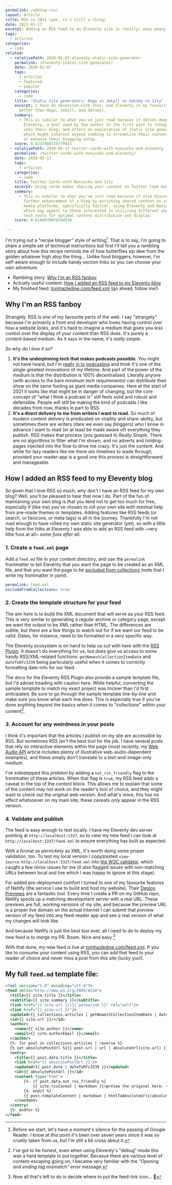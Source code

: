 ```yaml
---
permalink: /adding-rss/
layout: Article
title: RSS in 2021 (yes, it's still a thing)
date: 2021-01-17
excerpt: Adding an RSS feed to an Eleventy site is (mostly) easy peasy.
tags:
  - articles
categories:
  - code
related:
  - relativePath: 2020-01-07-eleventy-static-site-generator
    permalink: /eleventy-static-site-generator/
    date: 2020-01-07
    tags:
      - articles
      - featured
      - popular
    categories:
      - code
    title: "Static site generators: Hugo vs Jekyll vs Gatsby vs 11ty"
    excerpt: I have an obsession with SSGs, and Eleventy is my favourite (even
      better than Hugo, Jekyll, and Gatsby).
    summary:
      - This is similar to what you've just read because it delves deeper into
        Eleventy, a tool used by the author in the first post to integrate RSS
        into their blog, and offers an exploration of static site generators,
        which might interest anyone seeking to streamline their content delivery
        or enhance their blogging setup.
    score: 0.8237468720779031
  - relativePath: 2020-02-17-twitter-cards-with-nunjucks-and-eleventy
    permalink: /twitter-cards-with-nunjucks-and-eleventy/
    date: 2020-02-17
    tags:
      - articles
    categories:
      - code
    title: Twitter Cards with Nunjucks and 11ty
    excerpt: Using cards makes sharing your content on Twitter look much nicer.
    summary:
      - This is similar to what you've just read because it also discusses
        further enhancement of a blog by enriching shared content on social
        media platforms, specifically Twitter, using Eleventy and Nunjucks,
        which may appeal to those interested in utilizing different avenues and
        tech tools for optimal content distribution and display.
    score: 0.8166670078294536

---
```


I'm trying out a "recipe blogger" style of writing[^1]. That is to say, I'm going to share a simple set of technical instructions but first I'll tell you a rambling story about how this recipe reminds me of how butterflies sip dew from the golden whatever high atop the thing... Unlike food bloggers, however, I'm self-aware enough to include handy section links so you can choose your own adventure.

-   Rambling story: [Why I'm an RSS fanboy](#why-im-an-rss-fanboy)
-   Actually useful content: [How I added an RSS feed to my Eleventy blog](#how-i-added-an-rss-feed-to-my-eleventy-blog)
-   My finished feed: [tomhazledine.com/feed.xml](https://tomhazledine.com/feed.xml) (go ahead, follow me!)

## Why I'm an RSS fanboy

Strangely, RSS is one of my favourite parts of the web. I say "strangely" because I'm primarily a front end developer who loves having control over how a website _looks_, and it's hard to imagine a medium that gives you _less_ control over the display of your content than RSS does. It's purely a content-based medium. As it says in the name; it's _really simple_.

_So why do I love it so?_

1. **It's the underpinning tech that makes podcasts possible.** You might not have heard, but I'm [really]() [in to]() [podcasting]() and think it's one of the single greatest innovations of my lifetime. And part of the power of the medium is that the distribution is 100% decentralised. Literally anyone (with access to the bare minimum tech requirements) can distribute their show on the same footing as giant media companies. Here at the start of 2021 it looks like that might be in danger of changing, but the core concept of "what I think a podcast is" still feels solid and robust and defensible. People will still be making the kind of podcasts I like decades from now, thanks in part to RSS.
2. **It's a direct delivery to me from writers I want to read.** So much of modern content delivery is predicated on virallity and share-ability, but sometimes there are writers (dare we even say _bloggers_) who I know in advance I want to read (or at least be made aware of) everything they publish. RSS makes that process (you guessed it) _Really Simple_. There are no algorithms to filter what I'm shown, and no adverts and holding-pages injected into the flow to drive me crazy. It's just the content. And while for lazy readers like me there _are_ timelines to wade through, provided your reader-app is a good one this process is straightforward and manageable.

## How I added an RSS feed to my Eleventy blog

So given that I love RSS so much, why don't I have an RSS feed for my own blog? Well, you'll be pleased to hear that now I do. Part of the fun of maintaining your own blog is that you tend not to get too much for free, especially if (like me) you've chosen to roll your own site with minimal help from pre-made themes or templates. Adding features like RSS feeds (or search, or favicons, or meta tags) is all in the journey. Thankfully I'm not mad enough to have rolled my own static site generator (yet), so with a little help from the folks at Eleventy I was able to add an RSS feed with ~very little fuss at all~ _some fuss after all_.

### 1. Create a `feed.xml` page

Add a `feed.md` file in your content directory, and use the `permalink` frontmatter to tell Eleventy that you want the page to be created as an XML file, and that you want the page to be [excluded from collections](https://www.11ty.dev/docs/collections/#option-exclude-content-from-collections) (note that I write my frontmatter in yaml).

```yaml
permalink: feed.xml
excludeFromCollections: true
```

### 2. Create the template structure for your feed

The aim here is to build the XML document that will serve as your RSS feed. This is very similar to generating a regular archive or category page, except we want the output to be XML rather than HTML. The differences are subtle, but there are a few things to watch out for if we want our feed to be valid. Dates, for instance, need to be formatted in a very specific way.

The Eleventy ecosystem is on hand to help us out with here with the [RSS Plugin](https://www.11ty.dev/docs/plugins/rss/). It doesn't do everything for us, but does give us access to some handy RSS/XML-related functions: `getNewestCollectionItemDate` and `dateToRfc3339` being particularly useful when it comes to correctly formatting date-info for our feed.

The docs for the Eleventy RSS Plugin also provide a sample template file, but I'd advise treading with caution here. While helpful, converting the sample template to match my exact project was trickier than I'd first anticipated. Be sure to go through the sample template line-by-line and make sure you know what each line does. This is especially true if you've done anything beyond the basics when it comes to "collections" within your content[^2].

### 3. Account for any weirdness in your posts

I think it's important that the articles I publish on my site are accessible by RSS. But sometimes RSS _isn't_ the best tool for the job. I have several posts that rely on interactive elements within the page (most recently, my [Web Audio API](https://tomhazledine.com/web-audio-delay) article includes plenty of illustrative web-audio-dependent examples), and these simply don't translate to a text-and-image-only medium.

I've sidestepped this problem by adding a `not_rss_friendly` flag to the frontmatter of these articles. When that flag is `true`, my RSS feed adds a caveat to the top of the content block. This allows me to explain that some of the content may not work on the reader's tool of choice, and they might want to check out the original web version. And what's more, this has no effect whatsoever on my main site; these caveats _only_ appear in the RSS version.

### 4. Validate and publish

The feed is easy enough to test locally. I have my Eleventy dev server pointing at `http://localhost:1337`, so to view my new feed I can look at `http://localhost:1337/feed.xml` to ensure everything has built as expected.

With a format as pernickety as XML, it's worth doing some proper validation, too. To test my local version I copy/pasted `view-source:http://localhost:1337/feed.xml` into [the W3C validator](https://validator.w3.org/feed/), which caught a few minor issues for me (it also flagged issues with non-matching URLs between local and live which I was happy to ignore at this stage).

For added pre-deployment comfort I turned to one of my favourite features of Netlify (the service I use to build and host my website). Their [Deploy Previews](https://www.netlify.com/blog/2016/07/20/introducing-deploy-previews-in-netlify/) are a fantastic tool. Every time I create a PR on my GitHub repo, Netlify spools up a matching development server with a real URL. These previews are full, working versions of my site, and because the preview URL is a proper live domain on the actual internet I can submit that _preview_ version of my feed into any feed-reader app and see a real version of what my changes will look like.

And because Netlify is just the best tool ever, all I need to do to deploy my new feed is to merge my PR. Boom. Nice and easy.[^3]

With that done, my new feed is live at [tomhazledine.com/feed.xml](https://tomhazledine.com/feed.xml). If you like to consume your content using RSS, you can add that feed to your reader of choice and never miss a post from this site (lucky you!).

## My full `feed.md` template file:

```xml
<?xml version="1.0" encoding="utf-8"?>
<feed xmlns="http://www.w3.org/2005/Atom">
  <title>{{ site.title }}</title>
  <subtitle>{{ site.summary }}</subtitle>
  <link href="{{ site.url }}/{{ permalink }}" rel="self"/>
  <link href="{{ site.url }}"/>
  <updated>{{ collections.articles | getNewestCollectionItemDate | dateToRfc3339 }}</updated>
  <id>{{ site.url }}/</id>
  <author>
    <name>{{ site.author }}</name>
    <email>{{ site.authorEmail }}</email>
  </author>
  {%- for post in collections.articles | reverse %}
  {% set absolutePostUrl %}{{ post.url | url | absoluteUrl(site.url) }}{% endset %}
  <entry>
    <title>{{ post.data.title }}</title>
    <link href="{{ absolutePostUrl }}"/>
    <updated>{{ post.date | dateToRfc3339 }}</updated>
    <id>{{ absolutePostUrl }}</id>
    <content type="html">
        {%- if post.data.not_rss_friendly %}
            {{ site.rssCaveat | markdown }}<p>View the original here: <a href="{{ absolutePostUrl }}">{{ absolutePostUrl }}</a></p>
        {%- endif %}
        {{ post.templateContent | markdown | htmlToAbsoluteUrls(absolutePostUrl) }}
    </content>
  </entry>
  {%- endfor %}
</feed>
```

[^1]: Before we start, let's have a moment's silence for the passing of Google Reader. I know at this point it's been over seven years since it was so cruelly taken from us, but I'm still a bit cross about it.
[^2]: I've got to be honest, even when using Eleventy's "debug" mode this was a hard template to put together. Becasue there are various level of content-escaping going on, I became very familiar with the _"Opening and ending tag mismatch"_ error message.
[^3]: Now all that's left to do is decide where to put the feed-link icon... 🤔

